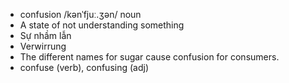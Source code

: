 - confusion	/kənˈfjuː.ʒən/	noun	
- A state of not understanding something	
- Sự nhầm lẫn	
- Verwirrung	
- The different names for sugar cause confusion for consumers.	
- confuse (verb), confusing (adj)